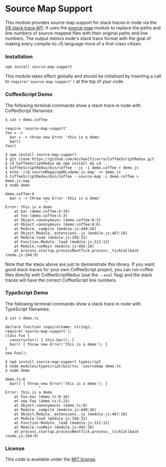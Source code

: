 # Source Map Support

This module provides source map support for stack traces in node via the [V8 stack trace API](http://code.google.com/p/v8/wiki/JavaScriptStackTraceApi). It uses the [source-map](https://github.com/mozilla/source-map) module to replace the paths and line numbers of source-mapped files with their original paths and line numbers. The output mimics node's stack trace format with the goal of making every compile-to-JS language more of a first-class citizen.

### Installation

    npm install source-map-support

This module takes effect globally and should be initialized by inserting a call to `require('source-map-support')` at the top of your code.

### CoffeeScript Demo

The following terminal commands show a stack trace in node with CoffeeScript filenames:

    $ cat > demo.coffee

    require 'source-map-support'
    foo = ->
      bar = -> throw new Error 'this is a demo'
      bar()
    foo()

    $ npm install source-map-support
    $ git clone https://github.com/michaelficarra/CoffeeScriptRedux.git
    $ cd CoffeeScriptRedux && npm install && cd ..
    $ CoffeeScriptRedux/bin/coffee --js -i demo.coffee > demo.js
    $ echo '//@ sourceMappingURL=demo.js.map' >> demo.js
    $ CoffeeScriptRedux/bin/coffee --source-map -i demo.coffee > demo.js.map
    $ node demo

    demo.coffee:4
      bar = -> throw new Error 'this is a demo'
                      ^
    Error: this is a demo
        at bar (demo.coffee:4:19)
        at foo (demo.coffee:5:3)
        at Object.<anonymous> (demo.coffee:6:3)
        at Object.<anonymous> (demo.coffee:6:6)
        at Module._compile (module.js:449:26)
        at Object.Module._extensions..js (module.js:467:10)
        at Module.load (module.js:356:32)
        at Function.Module._load (module.js:312:12)
        at Module.runMain (module.js:492:10)
        at process.startup.processNextTick.process._tickCallback (node.js:244:9)

Note that the steps above are just to demonstrate this library. If you want good stack traces for your own CoffeeScript project, you can run coffee files directly with CoffeeScriptRedux (use the `--eval` flag) and the stack traces will have the correct CoffeeScript line numbers.

### TypeScript Demo

The following terminal commands show a stack trace in node with TypeScript filenames:

    $ cat > demo.ts

    declare function require(name: string);
    require('source-map-support');
    class Foo {
      constructor() { this.bar(); }
      bar() { throw new Error('this is a demo'); }
    }
    new Foo();

    $ npm install source-map-support typescript
    $ node_modules/typescript/bin/tsc -sourcemap demo.ts
    $ node demo

    demo.ts:6
      bar() { throw new Error('this is a demo'); }
                   ^
    Error: this is a demo
        at Foo.bar (demo.ts:6:16)
        at new Foo (demo.ts:5:23)
        at Object.<anonymous> (demo.ts:8)
        at Module._compile (module.js:449:26)
        at Object.Module._extensions..js (module.js:467:10)
        at Module.load (module.js:356:32)
        at Function.Module._load (module.js:312:12)
        at Module.runMain (module.js:492:10)
        at process.startup.processNextTick.process._tickCallback (node.js:244:9)

### License

This code is available under the [MIT license](http://opensource.org/licenses/MIT).
